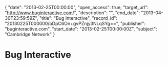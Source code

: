 {
  "date": "2013-02-25T00:00:00", 
  "open_access": true, 
  "target_url": "http://www.buginteractive.com/", 
  "description": "", 
  "end_date": "2013-04-30T23:59:59Z", 
  "title": "Bug Interactive", 
  "record_id": "20130225T000000/bDpC6On+gvPZnjy3NLqSYg==", 
  "publisher": "buginteractive.com", 
  "start_date": "2013-02-25T00:00:00Z", 
  "subject": "Cambridge Network"
}

# Bug Interactive

